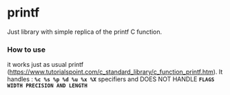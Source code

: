 # printf

Just library with simple replica of the printf C function.

### How to use 

it works just as usual printf (https://www.tutorialspoint.com/c_standard_library/c_function_printf.htm). It handles : **``%c %s %p %d %u %x %X``** specifiers and DOES NOT HANDLE  **``FLAGS WIDTH PRECISION AND LENGTH``**
